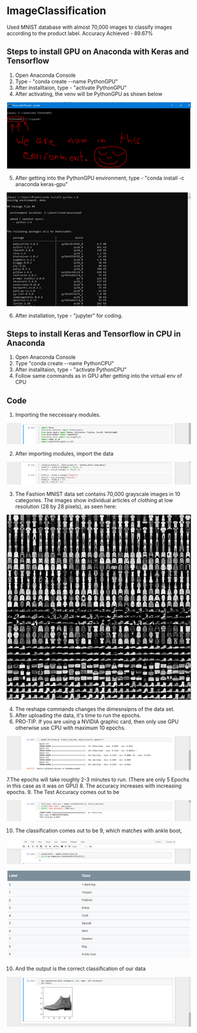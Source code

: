 # ImageClassification
Used MNIST database with almost 70,000 images to classify images according to the product label. Accuracy Achieved - 89.67%

## Steps to install GPU on Anaconda with Keras and Tensorflow
1. Open Anaconda Console
2. Type - "conda create --name PythonGPU"
3. After installtaion, type - "activate PythonGPU"
4. After activating, the venv will be PythonGPU as shown below

![Screenshot](GPU.png)

5. After getting into the PythonGPU environment, type - "conda install -c anaconda keras-gpu"

![Screenshot](Keras.png)

6. After installation, type - "jupyter" for coding.


## Steps to install Keras and Tensorflow in CPU in Anaconda
1. Open Anaconda Console
2. Type "conda create --name PythonCPU"
3. After installtaion, type - "activate PythonCPU"
4. Follow same commands as in GPU after getting into the virtual env of CPU


## Code
1. Importing the neccessary modules.

![Screenshot](ImportModules.png)

2. After importing modules, import the data

![Screenshot](Data.png)

3. The Fashion MNIST data set contains 70,000 grayscale images in 10 categories. The images show individual articles of clothing at low resolution (28 by 28 pixels), as seen here:

![Screenshot](Dataset.png)

4. The reshape commands changes the dimesnsipns of the data set.
5. After uploading the data, it's time to run the epochs.
6. PRO-TIP. If you are using a NVIDIA graphic card, then only use GPU otherwise use CPU with maximum 10 epochs.

![Screenshot](Epochs.png)

7.The epochs will take roughly 2-3 minutes to run. (There are only 5 Epochs in this case as it was on GPU)
8. The accuracy increases with increasing epochs.
9. The Test Accuracy comes out to be

![Screenshot](Accuracy.png)

10. The classification comes out to be 9, which matches with ankle boot,

![Screenshot](Classification.png)

![Screenshot](Match.png)

10. And the output is the correct classification of our data

![Screenshot](Output.png)
